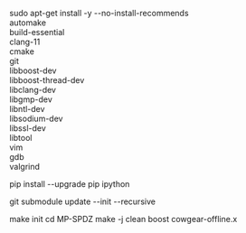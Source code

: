 sudo apt-get install -y --no-install-recommends \
automake \
build-essential
\
clang-11 \
cmake \
git \
libboost-dev \
libboost-thread-dev \
libclang-dev
\
libgmp-dev \
libntl-dev \
libsodium-dev \
libssl-dev \
libtool \
vim \
gdb
\
valgrind

pip install --upgrade pip ipython

git submodule update --init --recursive

make init cd MP-SPDZ make -j clean boost cowgear-offline.x
